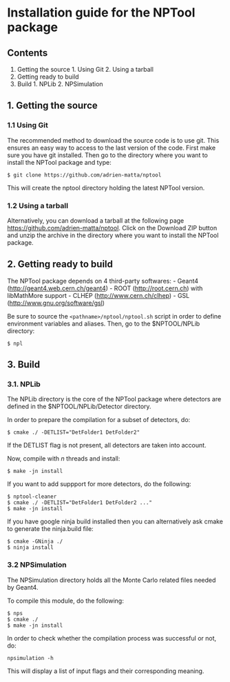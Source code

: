 Installation guide for the NPTool package
=========================================


Contents
--------
   1. Getting the source
     1. Using Git
     2. Using a tarball
   2. Getting ready to build
   3. Build
     1. NPLib
     2. NPSimulation


##  1. Getting the source
### 1.1 Using Git
The recommended method to download the source code is to use git. This ensures 
an easy way to access to the last version of the code. First make sure you have
git installed. Then go to the directory where you want to install the NPTool 
package and type:
   ````
   $ git clone https://github.com/adrien-matta/nptool
   ````
This will create the nptool directory holding the latest NPTool version.

### 1.2 Using a tarball
Alternatively, you can download a tarball at the following page 
https://github.com/adrien-matta/nptool. Click on the Download ZIP button and unzip 
the archive in the directory where you want to install the NPTool package.

      

## 2. Getting ready to build
The NPTool package depends on 4 third-party softwares:
	- Geant4 (http://geant4.web.cern.ch/geant4)
	- ROOT (http://root.cern.ch) with libMathMore support
	- CLHEP (http://www.cern.ch/clhep)
	- GSL (http://www.gnu.org/software/gsl)

Be sure to source the `<pathname>/nptool/nptool.sh` script in order to define
environment variables and aliases. Then, go to the $NPTOOL/NPLib directory:
   ```
   $ npl
   ```


##  3. Build
### 3.1. NPLib
The NPLib directory is the core of the NPTool package where detectors are defined 
in the $NPTOOL/NPLib/Detector directory. 

In order to prepare the compilation for a subset of detectors, do:
   ```
   $ cmake ./ -DETLIST="DetFolder1 DetFolder2"
   ```
If the DETLIST flag is not present, all detectors are taken into account.

Now, compile with *n* threads and install:
   ```
   $ make -jn install
   ```

If you want to add suppport for more detectors, do the following:
   ```
   $ nptool-cleaner
   $ cmake ./ -DETLIST="DetFolder1 DetFolder2 ..."
   $ make -jn install
   ```

If you have google ninja build installed then you can alternatively ask cmake 
to generate the ninja.build file:
   ```
   $ cmake -GNinja ./
   $ ninja install
   ```

### 3.2 NPSimulation
The NPSimulation directory holds all the Monte Carlo related files needed by
Geant4.

To compile this module, do the following:
   ```
   $ nps
   $ cmake ./
   $ make -jn install
   ```

In order to check whether the compilation process was successful or not, do:
   ```
   npsimulation -h
   ```
This will display a list of input flags and their corresponding meaning.
